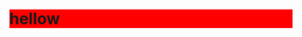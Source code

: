 <!-- - 👋 Hi, I’m @GitUserVivek
- 👀 Interested To learn Programming Languages 
- 💻 Looking For Job Opportunity
 --> 
<h1 style="background:red;"> hellow </h1>
